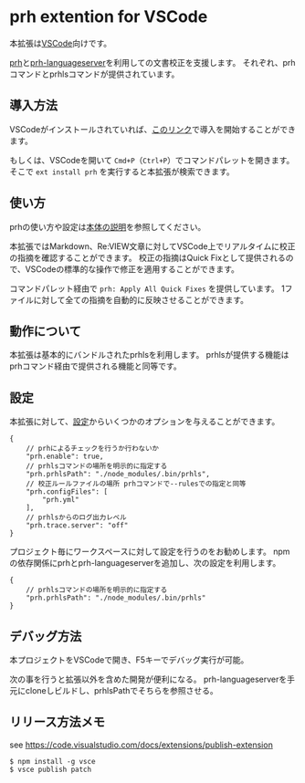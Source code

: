 # prh extention for VSCode

本拡張は[VSCode](https://code.visualstudio.com/)向けです。

[prh](https://github.com/prh/prh)と[prh-languageserver](https://github.com/prh/prh-languageserver)を利用しての文書校正を支援します。
それぞれ、prhコマンドとprhlsコマンドが提供されています。

## 導入方法

VSCodeがインストールされていれば、[このリンク](vscode:extension/vvakame.vscode-prh-extention)で導入を開始することができます。

もしくは、VSCodeを開いて `Cmd+P`（`Ctrl+P`）でコマンドパレットを開きます。
そこで `ext install prh` を実行すると本拡張が検索できます。

## 使い方

prhの使い方や設定は[本体の説明](https://github.com/prh/prh/blob/master/README.md)を参照してください。

本拡張ではMarkdown、Re:VIEW文章に対してVSCode上でリアルタイムに校正の指摘を確認することができます。
校正の指摘はQuick Fixとして提供されるので、VSCodeの標準的な操作で修正を適用することができます。

コマンドパレット経由で `prh: Apply All Quick Fixes` を提供しています。
1ファイルに対して全ての指摘を自動的に反映させることができます。

## 動作について

本拡張は基本的にバンドルされたprhlsを利用します。
prhlsが提供する機能はprhコマンド経由で提供される機能と同等です。

## 設定

本拡張に対して、[設定](https://code.visualstudio.com/docs/getstarted/settings)からいくつかのオプションを与えることができます。

```
{
    // prhによるチェックを行うか行わないか
    "prh.enable": true,
    // prhlsコマンドの場所を明示的に指定する
    "prh.prhlsPath": "./node_modules/.bin/prhls",
    // 校正ルールファイルの場所 prhコマンドで--rulesでの指定と同等
    "prh.configFiles": [
        "prh.yml"
    ],
    // prhlsからのログ出力レベル
    "prh.trace.server": "off"
}
```

プロジェクト毎にワークスペースに対して設定を行うのをお勧めします。
npmの依存関係にprhとprh-languageserverを追加し、次の設定を利用します。

```
{
    // prhlsコマンドの場所を明示的に指定する
    "prh.prhlsPath": "./node_modules/.bin/prhls"
}
```

## デバッグ方法

本プロジェクトをVSCodeで開き、F5キーでデバッグ実行が可能。

次の事を行うと拡張以外を含めた開発が便利になる。
prh-languageserverを手元にcloneしビルドし、prhlsPathでそちらを参照させる。

## リリース方法メモ

see https://code.visualstudio.com/docs/extensions/publish-extension

```
$ npm install -g vsce
$ vsce publish patch
```

